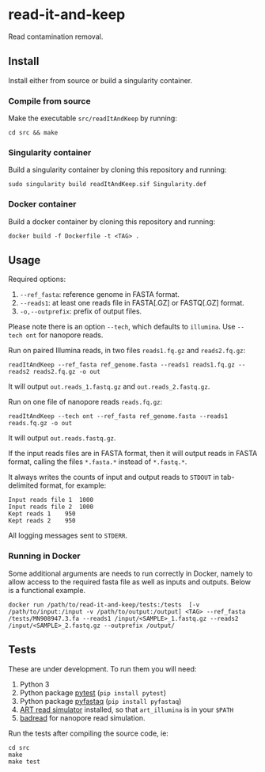 # read-it-and-keep
Read contamination removal.


## Install
Install either from source or build a singularity container.

### Compile from source
Make the executable `src/readItAndKeep` by running:
```
cd src && make
```

### Singularity container
Build a singularity container by cloning this repository
and running:
```
sudo singularity build readItAndKeep.sif Singularity.def
```

### Docker container
Build a docker container by cloning this repository
and running:
```
docker build -f Dockerfile -t <TAG> .
```

## Usage
Required options:
1. `--ref_fasta`: reference genome in FASTA format.
2. `--reads1`: at least one reads file in FASTA[.GZ] or FASTQ[.GZ] format.
3. `-o,--outprefix`: prefix of output files.

Please note there is an option `--tech`, which defaults to `illumina`. Use
`--tech ont` for nanopore reads.

Run on paired Illumina reads, in two files `reads1.fq.gz` and `reads2.fq.gz`:
```
readItAndKeep --ref_fasta ref_genome.fasta --reads1 reads1.fq.gz --reads2 reads2.fq.gz -o out
```
It will output `out.reads_1.fastq.gz` and
`out.reads_2.fastq.gz`.

Run on one file of nanopore reads `reads.fq.gz`:
```
readItAndKeep --tech ont --ref_fasta ref_genome.fasta --reads1 reads.fq.gz -o out
```
It will output `out.reads.fastq.gz`.


If the input reads files are in FASTA format, then it will output reads in
FASTA format, calling the files `*.fasta.*` instead of `*.fastq.*`.

It always writes the counts of input and output reads to `STDOUT` in
tab-delimited format, for example:
```
Input reads file 1	1000
Input reads file 2	1000
Kept reads 1	950
Kept reads 2	950
```
All logging messages sent to `STDERR`.

### Running in Docker

Some additional arguments are needs to run correctly in Docker, namely to allow access to the required fasta file as well as inputs and outputs. Below is a functional example.

```
docker run /path/to/read-it-and-keep/tests:/tests  [-v /path/to/input:/input -v /path/to/output:/output] <TAG> --ref_fasta /tests/MN908947.3.fa --reads1 /input/<SAMPLE>_1.fastq.gz --reads2 /input/<SAMPLE>_2.fastq.gz --outprefix /output/
```
## Tests

These are under development. To run them you will need:
1. Python 3
2. Python package [pytest](https://docs.pytest.org/en/stable/) (`pip install pytest`)
3. Python package [pyfastaq](https://github.com/sanger-pathogens/Fastaq)  (`pip install pyfastaq`)
4. [ART read simulator](https://www.niehs.nih.gov/research/resources/software/biostatistics/art/index.cfm)
   installed, so that `art_illumina` is in your `$PATH`
5. [badread](https://github.com/rrwick/Badread) for nanopore read simulation.

Run the tests after compiling the source code, ie:
```
cd src
make
make test
```
